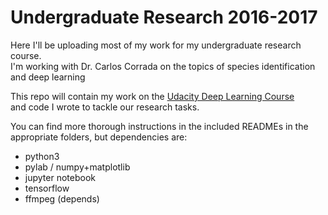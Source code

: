 # Undergraduate Research 2016-2017

Here I'll be uploading most of my work for my undergraduate research course.  
I'm working with Dr. Carlos Corrada on the topics of species identification and deep learning  

This repo will contain my work on the [Udacity Deep Learning Course](https://www.udacity.com/course/deep-learning--ud730)  
and code I wrote to tackle our research tasks.  

You can find more thorough instructions in the included READMEs in the appropriate folders, but dependencies are:

* python3
* pylab / numpy+matplotlib
* jupyter notebook
* tensorflow
* ffmpeg (depends)
